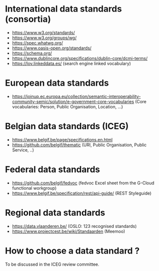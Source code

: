 # International data standards (consortia)
- https://www.w3.org/standards/
- https://www.w3.org/groups/wg/
- https://spec.whatwg.org/
- https://www.oasis-open.org/standards/
- https://schema.org/
- https://www.dublincore.org/specifications/dublin-core/dcmi-terms/
- https://lov.linkeddata.es/ (search engine linked vocabulary)

# European data standards
- https://joinup.ec.europa.eu/collection/semantic-interoperability-community-semic/solution/e-government-core-vocabularies
(Core vocabularies: Person, Public Organisation, Location, ...)

# Belgian data standards (ICEG)
- https://www.belgif.be/page/specifications.en.html
- https://github.com/belgif/thematic
(URI, Public Organisation, Public Service, ..)

# Federal data standards
- https://github.com/belgif/fedvoc
(fedvoc Excel sheet from the G-Cloud functional workgroup)
- https://www.belgif.be/specification/rest/api-guide/ (REST Styleguide)


# Regional data standards
- https://data.vlaanderen.be/
(OSLO: 123 recognised standards)
- https://www.projectcest.be/wiki/Standaarden (Meemoo)

# How to choose a data standard ?
To be discussed in the ICEG review committee.
